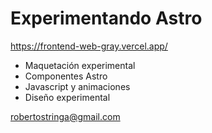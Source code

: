 # Experimentando Astro
https://frontend-web-gray.vercel.app/

- Maquetación experimental
- Componentes Astro
- Javascript y animaciones
- Diseño experimental

robertostringa@gmail.com
